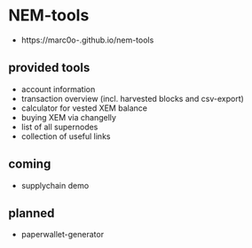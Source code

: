 # NEM-tools
- https://marc0o-.github.io/nem-tools

## provided tools
- account information
- transaction overview (incl. harvested blocks and csv-export)
- calculator for vested XEM balance
- buying XEM via changelly
- list of all supernodes
- collection of useful links

## coming
- supplychain demo

## planned
- paperwallet-generator
